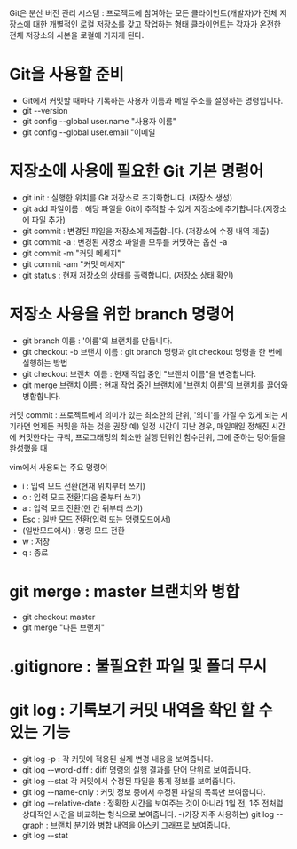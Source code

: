Git은 분산 버전 관리 시스템 : 프로젝트에 참여하는 모든 클라이언트(개발자)가 전체 저장소에 대한 개별적인 로컬 저장소를 갖고 작업하는 형태
                            클라이언트는 각자가 온전한 전체 저장소의 사본을 로컬에 가지게 된다.
                            

# Git을 사용할 준비
- Git에서 커밋할 때마다 기록하는 사용자 이름과 메일 주소를 설정하는 명령입니다.
 - git --version
 - git config --global user.name "사용자 이름"
 - git config --global user.email "이메일
 
# 저장소에 사용에 필요한 Git 기본 명령어
 - git init : 실행한 위치를 Git 저장소로 초기화합니다. (저장소 생성)
 - git add 파일이름 : 해당 파일을 Git이 추적할 수 있게 저장소에 추가합니다.(저장소에 파일 추가)
 - git commit : 변경된 파일을 저장소에 제출합니다. (저장소에 수정 내역 제출)
 - git commit -a : 변경된 저장소 파일을 모두를 커밋하는 옵션 -a 
 - git commit -m "커밋 메세지"
 - git commit -am "커밋 메세지"
 - git status : 현재 저장소의 상태를 출력합니다. (저장소 상태 확인)
# 저장소 사용을 위한 branch 명령어
 - git branch 이름 : '이름'의 브랜치를 만듭니다.
 - git checkout -b 브랜치 이름 : git branch 명령과 git checkout 명령을 한 번에 실행하는 방법
 - git checkout 브랜치 이름 : 현재 작업 중인 "브랜치 이름"을 변경합니다.
 - git merge 브랜치 이름 : 현재 작업 중인 브랜치에 '브랜치 이름'의 브랜치를 끌어와 병합합니다.
  
 
 커밋 commit : 프로젝트에서 의미가 있는 최소한의 단위, '의미'를 가질 수 있게 되는 시기라면 언제든 커밋을 하는 것을 권장
   예) 일정 시간이 지난 경우, 매일매일 정해진 시간에 커밋한다는 규칙, 프로그래밍의 최소한 실행 단위인 함수단위, 그에 준하는 덩어들을 완성했을 때
 
 vim에서 사용되는 주요 명령어
- i : 입력 모드 전환(현재 위치부터 쓰기)
- o : 입력 모드 전환(다음 줄부터 쓰기)
- a : 입력 모드 전환(한 칸 뒤부터 쓰기)
- Esc : 일반 모드 전환(입력 또는 명령모드에서)
- (일반모드에서) : 명령 모드 전환
- w : 저장
- q : 종료

# git merge : master 브랜치와 병합
 - git checkout master
 - git merge "다른 브랜치"
 
# .gitignore : 불필요한 파일 및 폴더 무시

# git log : 기록보기 커밋 내역을 확인 할 수 있는 기능
 - git log -p : 각 커밋에 적용된 실제 변경 내용을 보여줍니다.
 - git log --word-diff : diff 명령의 실행 결과를 단어 단위로 보여줍니다.
 - git log --stat 각 커밋에서 수정된 파일을 통계 정보를 보여줍니다.
 - git log --name-only : 커밋 정보 중에서 수정된 파일의 목록만 보여줍니다.
 - git log --relative-date : 정확한 시간을 보여주는 것이 아니라 1일 전, 1주 전처럼 상대적인 시간을 비교하는 형식으로 보여줍니다.
 -(가장 자주 사용하는) git log --graph : 브랜치 분기와 병합 내역을 아스키 그래프로 보여줍니다.
 - git log --stat
 
